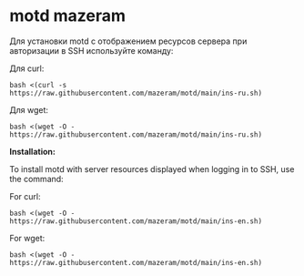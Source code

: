 # motd mazeram
Для установки motd с отображением ресурсов сервера при авторизации в SSH используйте команду:

Для curl:

`bash <(curl -s https://raw.githubusercontent.com/mazeram/motd/main/ins-ru.sh)`

Для wget:

`bash <(wget -O - https://raw.githubusercontent.com/mazeram/motd/main/ins-ru.sh)`

**Installation:**

To install motd with server resources displayed when logging in to SSH, use the command:

For curl:

`bash <(wget -O - https://raw.githubusercontent.com/mazeram/motd/main/ins-en.sh)`

For wget:

`bash <(wget -O - https://raw.githubusercontent.com/mazeram/motd/main/ins-en.sh)`
